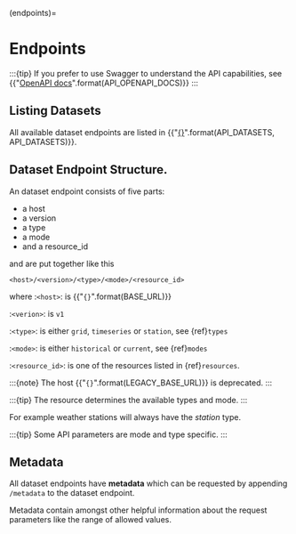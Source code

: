 (endpoints)=
# Endpoints

:::{tip}
If you prefer to use Swagger to understand the API capabilities, see {{"[OpenAPI docs]({})".format(API_OPENAPI_DOCS)}}
:::

## Listing Datasets

All available dataset endpoints are listed in {{"[{}]({})".format(API_DATASETS, API_DATASETS)}}.

## Dataset Endpoint Structure.

An dataset endpoint consists of five parts:

- a host
- a version
- a type
- a mode
- and a resource_id

and are put together like this

    <host>/<version>/<type>/<mode>/<resource_id>

where 
:`<host>`:
    is {{"`{}`".format(BASE_URL)}}

:`<verion>`:
    is `v1`

:`<type>`: 
    is either `grid`, `timeseries` or `station`, see {ref}`types`

:`<mode>`:
    is either `historical` or `current`, see {ref}`modes`

:`<resource_id>`:
    is one of the resources listed in {ref}`resources`.

:::{note}
The host {{"`{}`".format(LEGACY_BASE_URL)}} is deprecated.
:::

:::{tip}
The resource determines the available types and mode.
:::

For example weather stations will always have the *station* type.

:::{tip}
Some API parameters are mode and type specific.
:::

## Metadata

All dataset endpoints have __metadata__ which can be requested by appending `/metadata` to the dataset endpoint.

Metadata contain amongst other helpful information about the request parameters like the range of allowed values.

